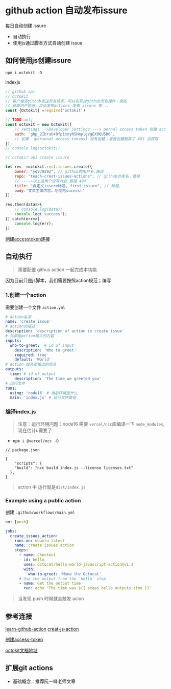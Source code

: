 # github action 自动发布issure



每日自动创建 issure



- 自动执行
- 使用js通过脚本方式自动创建 issue


## 如何使用js创建issure


~~~
npm i octokit -D
~~~

indexjs
~~~js
// github api 
// octokit 
// 客户端请github发送所有请求，可以实现对github所有操作：例如
// 获取用户信息，自动发布actions 发布 issure 等...
const {Octokit} =require('octokit')

// TODO autj
const octokit = new Octokit({
    // settings -->Developer Settings ---> pernal access token 创建 accessToken 
    auth: `ghp_2IbruU40fp1xxyRSHmplgVgEX0QUSD6`,
    // 如果 （personal access tokens) 没有创建；或者创建删除了 401 没权限
});
// console.log(octokit);

// octokit api create issure

let res  =octokit.rest.issues.create({
    owner: "yq979292", // github的用户名,路径
    repo: "teach-creat-issues-actions", // github仓库名；路径 
    // ---->以上这两个没写对会 报错 404
    title: "自定义issure标题, first issure", // 标题、
    body:'文章主体内容。哈哈哈sucessl'
});

res.then(data=>{
    // console.log(data);
    console.log('success');
}).catch(err=>{
    console.log(err);
})
~~~
[创建accesstoken连接](https://docs.github.com/en/authentication/keeping-your-account-and-data-secure/creating-a-personal-access-token)

## 自动执行

> 需要配置 githus action 一起完成本功能

因为目前只是js脚本，我们需要按照action规范；编写

### 1.创建一个action
需要创建一个文件 `action.yml`

~~~yml
# action名字
name: 'create issue'
# action的描述
description: 'description of action is create issue'
# 外部给action输入的内容
inputs:
  who-to-greet:  # id of input
    description: 'Who to greet'
    required: true
    default: 'World'    
# action 给外部输出的信息
outputs:
  time: # id of output
    description: 'The time we greeted you'
# 运行文件
runs:
  using: 'node16' # 当前环境是什么
  main: 'index.js' # 运行文件路径
~~~

### 编译index.js

> 注意：运行环境问题：node16 需要 `vercel/ncc`库编译一下 `node_modules`,现在估计u需要了
- `npm i @vercel/ncc -D`


~~~
// package.json

{
    "scripts": {
    "build": "ncc build index.js --license licenses.txt"
  },
}

~~~
>action 中 运行就是`dist/index.js`


### Example using a public action

创建 `.github/workflows/main.yml`

~~~yml
on: [push]

jobs:
  create_issues_action:
    runs-on: ubuntu-latest
    name: create issues action
    steps:
      - name: Checkout
        id: hello
        uses: octocat/hello-world-javascript-action@v1.1
        with:
          who-to-greet: 'Mona the Octocat'
      # Use the output from the `hello` step
      - name: Get the output time
        run: echo "The time was ${{ steps.hello.outputs.time }}"
~~~

> 当发现 push 时候就会触发 acion


## 参考连接

[learn-github-action](https://docs.github.com/cn/actions/learn-github-actions/events-that-trigger-workflows)
[creat-js-action](https://docs.github.com/en/actions/creating-actions/creating-a-javascript-action)

[创建access-token](https://docs.github.com/en/authentication/keeping-your-account-and-data-secure/creating-a-personal-access-token)

[octokit文档地址](https://www.npmjs.com/package/octokit)















## 扩展git actions

- 基础概念：推荐阮一峰老师文章

